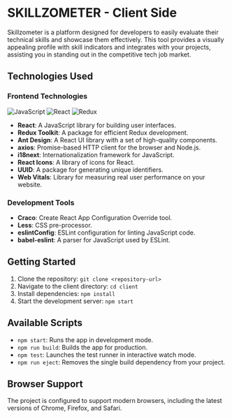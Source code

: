 # SKILLZOMETER - Client Side

Skillzometer is a platform designed for developers to easily evaluate their technical skills and showcase them effectively. This tool provides a visually appealing profile with skill indicators and integrates with your projects, assisting you in standing out in the competitive tech job market.

## Technologies Used

### Frontend Technologies

![JavaScript](https://img.shields.io/badge/-JavaScript-yellow) ![React](https://img.shields.io/badge/-React-blue) ![Redux](https://img.shields.io/badge/-Redux-purple) 
- **React**: A JavaScript library for building user interfaces.
- **Redux Toolkit**: A package for efficient Redux development.
- **Ant Design**: A React UI library with a set of high-quality components.
- **axios**: Promise-based HTTP client for the browser and Node.js.
- **i18next**: Internationalization framework for JavaScript.
- **React Icons**: A library of icons for React.
- **UUID**: A package for generating unique identifiers.
- **Web Vitals**: Library for measuring real user performance on your website.

### Development Tools

- **Craco**: Create React App Configuration Override tool.
- **Less**: CSS pre-processor.
- **eslintConfig**: ESLint configuration for linting JavaScript code.
- **babel-eslint**: A parser for JavaScript used by ESLint.

## Getting Started

1. Clone the repository: `git clone <repository-url>`
2. Navigate to the client directory: `cd client`
3. Install dependencies: `npm install`
4. Start the development server: `npm start`

## Available Scripts

- `npm start`: Runs the app in development mode.
- `npm run build`: Builds the app for production.
- `npm test`: Launches the test runner in interactive watch mode.
- `npm run eject`: Removes the single build dependency from your project.

## Browser Support

The project is configured to support modern browsers, including the latest versions of Chrome, Firefox, and Safari.
